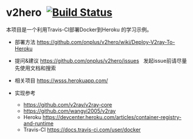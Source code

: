# v2hero  [![Build Status](https://travis-ci.org/onplus/v2hero.svg?branch=core-3.1)](https://travis-ci.org/onplus/v2hero)
本项目是一个利用Travis-CI部署Docker到Heroku 的学习示例。


* 部署方法
   https://github.com/onplus/v2hero/wiki/Deploy-V2ray-To-Heroku
  
* 提问&建议
   https://github.com/onplus/v2hero/issues
   发起issue前请尽量先使用文档和搜索

* 相关项目
   https://wsss.herokuapp.com/

* 实现参考 
   - https://github.com/v2ray/v2ray-core
   - https://github.com/wangyi2005/v2ray
   - Heroku https://devcenter.heroku.com/articles/container-registry-and-runtime
   - Travis-CI https://docs.travis-ci.com/user/docker
